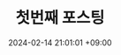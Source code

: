 ---
title: 첫번째 포스팅
date: 2024-02-14 21:01:01 +09:00
categories: [메인 카테고리, 서브 카테고리]
tags:
  [
    태그1,
    태그2,
    태그3,
    .
    .
    .
  ]
---
